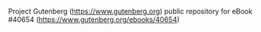 Project Gutenberg (https://www.gutenberg.org) public repository for eBook #40654 (https://www.gutenberg.org/ebooks/40654)
